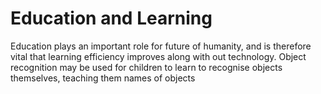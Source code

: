 # Education and Learning
Education plays an important role for future of humanity, and is therefore vital that learning efficiency improves along with out technology. Object recognition may be used for children to learn to recognise objects themselves, teaching them names of objects
